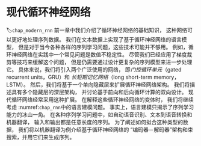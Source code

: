 # 现代循环神经网络
:label:`chap_modern_rnn`
前一章中我们介绍了循环神经网络的基础知识，
这种网络可以更好地处理序列数据。
我们在文本数据上实现了基于循环神经网络的语言模型，
但是对于当今各种各样的序列学习问题，这些技术可能并不够用。
例如，循环神经网络在实践中一个常见问题是数值不稳定性。
尽管我们已经应用了梯度裁剪等技巧来缓解这个问题，
但是仍需要通过设计更复杂的序列模型来进一步处理它。
具体来说，我们将引入两个广泛使用的网络，
即*门控循环单元*（gated recurrent units，GRU）和
*长短期记忆网络*（long short-term memory，LSTM）。
然后，我们将基于一个单向隐藏层来扩展循环神经网络架构。
我们将描述具有多个隐藏层的深层架构，
并讨论基于前向和后向循环计算的双向设计。
现代循环网络经常采用这种扩展。
在解释这些循环神经网络的变体时，
我们将继续考虑 :numref:`chap_rnn`中的语言建模问题。
事实上，语言建模只揭示了序列学习能力的冰山一角。
在各种序列学习问题中，如自动语音识别、文本到语音转换和机器翻译，
输入和输出都是任意长度的序列。
为了阐述如何拟合这种类型的数据，
我们将以机器翻译为例介绍基于循环神经网络的
“编码器－解码器”架构和束搜索，并用它们来生成序列。
